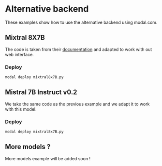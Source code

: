 # Alternative backend

These examples show how to use the alternative backend using modal.com.

## Mixtral 8X7B

The code is taken from their [documentation](https://modal.com/docs/examples/vllm_mixtral) and adapted to work with out web interface.

### Deploy
  
  ```bash
  modal deploy mixtral8x7B.py
  ```

## Mistral 7B Instruct v0.2

We take the same code as the previous example and we adapt it to work with this model.

### Deploy
  
  ```bash
  modal deploy mixtral8x7B.py
  ```

## More models ?

More models example will be added soon !